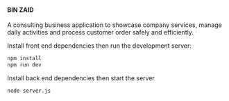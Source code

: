 #### BIN ZAID 

A consulting business application to showcase company services, manage daily activities and process customer order safely and efficiently.

Install front end dependencies then run the development server:

```bash
npm install
npm run dev
```

Install back end dependencies then start the server 

```bash
node server.js
```
